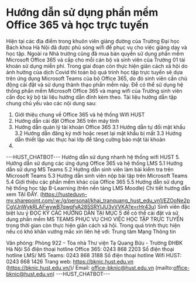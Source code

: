 # Hướng dẫn sử dụng phần mềm Office 365 và học trực tuyến

Hiện tại các địa điểm trong khuôn viên giảng đường của Trường Đại học Bách khoa Hà Nội đã được phủ sóng wifi để phục vụ cho việc giảng dạy và học tập. Ngoài ra Nhà trường cũng đã mua bản quyền sử dụng phần mềm Microsoft Office 365 và cấp cho mỗi cán bộ và sinh viên của Trường 01 tài khoản sử dụng miễn phí. Trong giai đoạn còn thực hiện giãn cách xã hội do ảnh hưởng của dịch Covid thì toàn bộ quá trình học tập trực tuyến sẽ dựa trên ứng dụng Microsoft Teams của bộ Office 365, do đó sinh viên cần chủ động cài đặt và sử dụng thành thạo phần mềm này. Để có thể sử dụng hệ thống phần mềm Microsoft Office 365 và mạng wifi của Trường sinh viên cần đọc kỹ bộ tài liệu hướng dẫn đính kèm theo. Tài liệu hướng dẫn tập chung chủ yếu vào các nội dung sau:
1. Giới thiệu chung về Office 365 và hệ thống Wifi HUST
2. Hướng dẫn cài đặt Office 365 trên máy tính
3. Hướng dẫn quản lý tài khoản Office 365
3.1 Hướng dẫn tự đổi mật khẩu
3.2 Hướng dẫn đăng ký mới hoặc reset lại mật khẩu bị mất
3.3 Hướng dẫn thiết lập xác thực hai lớp để tăng cường bảo mật tài khoản
4. 
 ---HUST_CHATBOT---
Hướng dẫn sử dụng nhanh hệ thống wifi HUST
5. Hướng dẫn sử dụng các ứng dụng Office 365 và hệ thống LMS
5.1 Hướng dẫn sử dụng MS Teams
5.2 Hướng dẫn sinh viên làm bài kiểm tra trên Microsoft Teams
5.3 Hướng dẫn sinh viên nộp bài tập trên Microsoft Teams
5.4 Giới thiệu các phần mềm khác của Office 365
5.5 Hướng dẫn sử dụng hệ thống học tập B-Learning (trên nền tảng LMS Moodle)
Chi tiết hướng dẫn xem TẠI ĐÂY. (https://husteduvn-my.sharepoint.com/:w:/g/personal/khai_tranquang_hust_edu_vn1/EZOoNe2pCgVJnWykRLAFwywB7qwqfyA285SRYIJU3yVVKA?e=rHr43u)
Sinh viên đặc biệt lưu ý ĐỌC KỸ CÁC HƯỚNG DẪN TẠI MỤC 5 để có thể cài đặt và sử dụng phần mềm MS TEAMS PHỤC VỤ CHO VIỆC HỌC TẬP TRỰC TUYẾN trong thời gian còn thực hiện giãn cách xã hội. 
Trong quá trình thực hiện nếu có khó khăn vướng mắc xin liên hệ với:
Trung tâm Mạng Thông tin

Văn phòng: Phòng 922 – Tòa nhà Thư viện Tạ Quang Bửu - Trường ĐHBK Hà Nội
Số điện thoại hotline Office 365: 0243 868 2203
Số điện thoại hotline LMS/ MS Teams: 0243 868 3188
Số điện thoại hotline Wifi HUST: 0243 668 1426
Trang web: https://bknic.hust.edu.vn (https://bknic.hust.edu.vn/)/
Email: office-bknic@hust.edu.vn (mailto:office-bknic@hust.edu.vn) 
 ---HUST_CHATBOT---